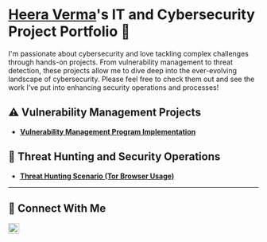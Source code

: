 # <a href="https://www.linkedin.com/in/heera-v-0229a6179">Heera Verma</a>'s IT and Cybersecurity Project Portfolio 🔐

I'm passionate about cybersecurity and love tackling complex challenges through hands-on projects. From vulnerability management to threat detection, these projects allow me to dive deep into the ever-evolving landscape of cybersecurity. Please feel free to check them out and see the work I’ve put into enhancing security operations and processes!


## ⚠️ Vulnerability Management Projects

- **[Vulnerability Management Program Implementation](https://github.com/Heera-V/Vulnerability-Management-Program/tree/main)**

## 🚨 Threat Hunting and Security Operations

- **[Threat Hunting Scenario (Tor Browser Usage)](https://github.com/Heera-V/threat-hunting-scenario-tor)**

<hr/>

## 🤳 Connect With Me


[<img align="left" alt="Heera's| LinkedIn" width="22px" src="https://cdn.jsdelivr.net/npm/simple-icons@v3/icons/linkedin.svg" />][linkedin]


[linkedin]: https://linkedin.com/in/heera-v-0229a6179

<!--
<img width="35" alt="image" src="https://github.com/user-attachments/assets/2f41c7cd-5ea8-4475-b451-a37161b6c3fb"> 
<img width="35" alt="image" src="https://github.com/user-attachments/assets/77649969-9910-4994-8b96-74a116cfb2a8">
-->
